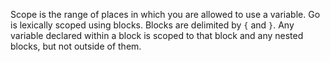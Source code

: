 Scope is the range of places in which you are allowed to use a variable. Go is lexically scoped using blocks. Blocks are delimited by `{` and `}`. Any variable declared within a block is scoped to that block and any nested blocks, but not outside of them.